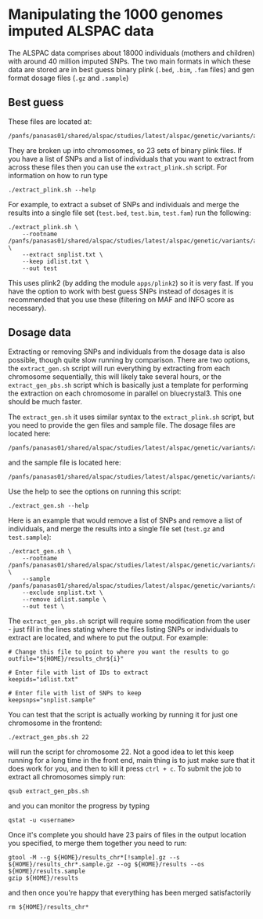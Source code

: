 # Manipulating the 1000 genomes imputed ALSPAC data

The ALSPAC data comprises about 18000 individuals (mothers and children) with around 40 million imputed SNPs. The two main formats in which these data are stored are in best guess binary plink (`.bed`, `.bim`, `.fam` files) and gen format dosage files (`.gz` and `.sample`)


## Best guess

These files are located at:

	/panfs/panasas01/shared/alspac/studies/latest/alspac/genetic/variants/arrays/gwas/imputed/1000genomes/released/27Feb2015/data/genotypes/bestguess/

They are broken up into chromosomes, so 23 sets of binary plink files. If you have a list of SNPs and a list of individuals that you want to extract from across these files then you can use the `extract_plink.sh` script. For information on how to run type

	./extract_plink.sh --help

For example, to extract a subset of SNPs and individuals and merge the results into a single file set (`test.bed`, `test.bim`, `test.fam`) run the following:

	./extract_plink.sh \
		--rootname /panfs/panasas01/shared/alspac/studies/latest/alspac/genetic/variants/arrays/gwas/imputed/1000genomes/released/27Feb2015/data/genotypes/bestguess/data_chr@ \
		--extract snplist.txt \
		--keep idlist.txt \
		--out test

This uses plink2 (by adding the module `apps/plink2`) so it is very fast. If you have the option to work with best guess SNPs instead of dosages it is recommended that you use these (filtering on MAF and INFO score as necessary).


## Dosage data

Extracting or removing SNPs and individuals from the dosage data is also possible, though quite slow running by comparison. There are two options, the `extract_gen.sh` script will run everything by extracting from each chromosome sequentially, this will likely take several hours, or the `extract_gen_pbs.sh` script which is basically just a template for performing the extraction on each chromosome in parallel on bluecrystal3. This one should be much faster.

The `extract_gen.sh` it uses similar syntax to the `extract_plink.sh` script, but you need to provide the gen files and sample file. The dosage files are located here:

	/panfs/panasas01/shared/alspac/studies/latest/alspac/genetic/variants/arrays/gwas/imputed/1000genomes/released/27Feb2015/data/genotypes/dosage/

and the sample file is located here:

	/panfs/panasas01/shared/alspac/studies/latest/alspac/genetic/variants/arrays/gwas/imputed/1000genomes/released/27Feb2015/data/data.sample

Use the help to see the options on running this script:

	./extract_gen.sh --help

Here is an example that would remove a list of SNPs and remove a list of individuals, and merge the results into a single file set (`test.gz` and `test.sample`):

	./extract_gen.sh \
		--rootname /panfs/panasas01/shared/alspac/studies/latest/alspac/genetic/variants/arrays/gwas/imputed/1000genomes/released/27Feb2015/data/genotypes/dosage/data_chr@.gz \
		--sample /panfs/panasas01/shared/alspac/studies/latest/alspac/genetic/variants/arrays/gwas/imputed/1000genomes/released/27Feb2015/data/data.sample
		--exclude snplist.txt \
		--remove idlist.sample \
		--out test \



The `extract_gen_pbs.sh` script will require some modification from the user - just fill in the lines stating where the files listing SNPs or individuals to extract are located, and where to put the output. For example:


	# Change this file to point to where you want the results to go
	outfile="${HOME}/results_chr${i}"

	# Enter file with list of IDs to extract
	keepids="idlist.txt"

	# Enter file with list of SNPs to keep
	keepsnps="snplist.sample"

You can test that the script is actually working by running it for just one chromosome in the frontend:

	./extract_gen_pbs.sh 22

will run the script for chromosome 22. Not a good idea to let this keep running for a long time in the front end, main thing is to just make sure that it does work for you, and then to kill it press `ctrl + c`. To submit the job to extract all chromosomes simply run:

	qsub extract_gen_pbs.sh

and you can monitor the progress by typing

	qstat -u <username>

Once it's complete you should have 23 pairs of files in the output location you specified, to merge them together you need to run:

	gtool -M --g ${HOME}/results_chr*[!sample].gz --s ${HOME}/results_chr*.sample.gz --og ${HOME}/results --os ${HOME}/results.sample
	gzip ${HOME}/results

and then once you're happy that everything has been merged satisfactorily

	rm ${HOME}/results_chr*
